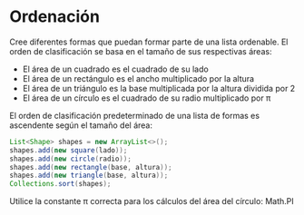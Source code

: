 # Ordenación
Cree diferentes formas que puedan formar parte de una lista ordenable. El orden de clasificación se basa en el tamaño de sus respectivas áreas:
- El área de un cuadrado es el cuadrado de su lado
- El área de un rectángulo es el ancho multiplicado por la altura
- El área de un triángulo es la base multiplicada por la altura dividida por 2
- El área de un círculo es el cuadrado de su radio multiplicado por π

El orden de clasificación predeterminado de una lista de formas es ascendente según el tamaño del área:
```java
List<Shape> shapes = new ArrayList<>();
shapes.add(new square(lado));
shapes.add(new circle(radio));
shapes.add(new rectangle(base, altura));
shapes.add(new triangle(base, altura));
Collections.sort(shapes);
```
Utilice la constante π correcta para los cálculos del área del círculo:
Math.PI